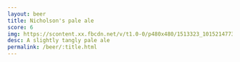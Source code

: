 ```yaml
---
layout: beer
title: Nicholson's pale ale
score: 6
img: https://scontent.xx.fbcdn.net/v/t1.0-0/p480x480/1513323_10152147734918745_1271199559_n.jpg?oh=d765c9a44ac67f1b6fe7f2cedd1d9e1c&oe=59183565
desc: A slightly tangly pale ale
permalink: /beer/:title.html
---
```

